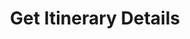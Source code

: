 ---
title: Get Itinerary Details
api:
  file: TravClan-Hotels-Partner-APIs.yaml
  operationId: get_api-v1-hotels-itineraries-itinerary-code
hidden: false
---